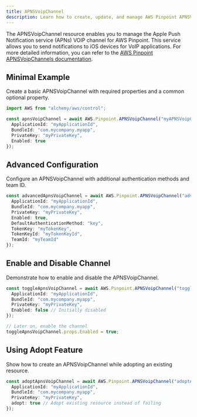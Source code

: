 ```yaml
---
title: APNSVoipChannel
description: Learn how to create, update, and manage AWS Pinpoint APNSVoipChannels using Alchemy Cloud Control.
---
```


The APNSVoipChannel resource enables you to manage the Apple Push Notification service (APNs) VOIP channel for AWS Pinpoint. This service allows you to send notifications to iOS devices for VoIP applications. For more detailed information, you can refer to the [AWS Pinpoint APNSVoipChannels documentation](https://docs.aws.amazon.com/pinpoint/latest/userguide/).

## Minimal Example

Create a basic APNSVoipChannel with required properties and a common optional property.

```ts
import AWS from "alchemy/aws/control";

const apnsVoipChannel = await AWS.Pinpoint.APNSVoipChannel("myAPNSVoipChannel", {
  ApplicationId: "myApplicationId",
  BundleId: "com.mycompany.myapp",
  PrivateKey: "myPrivateKey",
  Enabled: true
});
```

## Advanced Configuration

Configure an APNSVoipChannel with additional authentication methods and team ID.

```ts
const advancedApnsVoipChannel = await AWS.Pinpoint.APNSVoipChannel("advancedAPNSVoipChannel", {
  ApplicationId: "myApplicationId",
  BundleId: "com.mycompany.myapp",
  PrivateKey: "myPrivateKey",
  Enabled: true,
  DefaultAuthenticationMethod: "key",
  TokenKey: "myTokenKey",
  TokenKeyId: "myTokenKeyId",
  TeamId: "myTeamId"
});
```

## Enable and Disable Channel

Demonstrate how to enable and disable the APNSVoipChannel.

```ts
const toggleApnsVoipChannel = await AWS.Pinpoint.APNSVoipChannel("toggleAPNSVoipChannel", {
  ApplicationId: "myApplicationId",
  BundleId: "com.mycompany.myapp",
  PrivateKey: "myPrivateKey",
  Enabled: false // Initially disabled
});

// Later on, enable the channel
toggleApnsVoipChannel.props.Enabled = true;
```

## Using Adopt Feature

Show how to create an APNSVoipChannel while adopting an existing resource.

```ts
const adoptApnsVoipChannel = await AWS.Pinpoint.APNSVoipChannel("adoptAPNSVoipChannel", {
  ApplicationId: "myApplicationId",
  BundleId: "com.mycompany.myapp",
  PrivateKey: "myPrivateKey",
  adopt: true // Adopt existing resource instead of failing
});
```